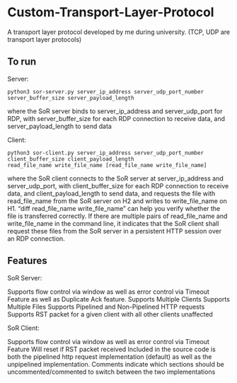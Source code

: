 # Custom-Transport-Layer-Protocol
A transport layer protocol developed by me during university. (TCP, UDP are transport layer protocols)

## To run
Server:

    python3 sor-server.py server_ip_address server_udp_port_number server_buffer_size server_payload_length

where the SoR server binds to server_ip_address and server_udp_port for RDP, with
server_buffer_size for each RDP connection to receive data, and server_payload_length to send data

Client:

    python3 sor-client.py server_ip_address server_udp_port_number client_buffer_size client_payload_length
    read_file_name write_file_name [read_file_name write_file_name]

where the SoR client connects to the SoR server at server_ip_address and server_udp_port, with
client_buffer_size for each RDP connection to receive data, and client_payload_length to send data, and
requests the file with read_file_name from the SoR server on H2 and writes to write_file_name on H1. “diff
read_file_name write_file_name” can help you verify whether the file is transferred correctly. If there are
multiple pairs of read_file_name and write_file_name in the command line, it indicates that the SoR client shall
request these files from the SoR server in a persistent HTTP session over an RDP connection.

## Features
SoR Server:

Supports flow control via window as well as error control via Timeout Feature as well as Duplicate Ack feature.
Supports Multiple Clients
Supports Multiple Files
Supports Pipelined and Non-Pipelined HTTP requests
Supports RST packet for a given client with all other clients unaffected

SoR Client:

Supports flow control via window as well as error control via Timeout Feature
Will reset if RST packet received
Included in the source code is both the pipelined http request implementation (default) as well as the unpipelined implementation. Comments indicate which sections should be uncommented/commented to switch between the two implementations



